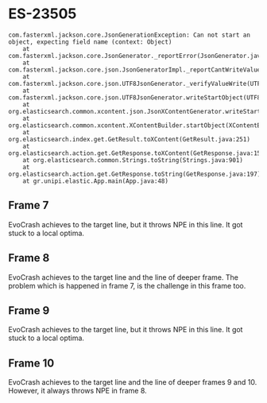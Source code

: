 # ES-23505

```
com.fasterxml.jackson.core.JsonGenerationException: Can not start an object, expecting field name (context: Object)
	at com.fasterxml.jackson.core.JsonGenerator._reportError(JsonGenerator.java:1897)
	at com.fasterxml.jackson.core.json.JsonGeneratorImpl._reportCantWriteValueExpectName(JsonGeneratorImpl.java:244)
	at com.fasterxml.jackson.core.json.UTF8JsonGenerator._verifyValueWrite(UTF8JsonGenerator.java:1027)
	at com.fasterxml.jackson.core.json.UTF8JsonGenerator.writeStartObject(UTF8JsonGenerator.java:313)
	at org.elasticsearch.common.xcontent.json.JsonXContentGenerator.writeStartObject(JsonXContentGenerator.java:161)
	at org.elasticsearch.common.xcontent.XContentBuilder.startObject(XContentBuilder.java:217)
	at org.elasticsearch.index.get.GetResult.toXContent(GetResult.java:251)
	at org.elasticsearch.action.get.GetResponse.toXContent(GetResponse.java:158)
	at org.elasticsearch.common.Strings.toString(Strings.java:901)
	at org.elasticsearch.action.get.GetResponse.toString(GetResponse.java:197)
	at gr.unipi.elastic.App.main(App.java:48)
```

## Frame 7
EvoCrash achieves to the target line, but it throws NPE in this line. It got stuck to a local optima.

## Frame 8
EvoCrash achieves to the target line and the line of deeper frame. The problem which is happened in frame 7, is the challenge in this frame too.

## Frame 9
EvoCrash achieves to the target line, but it throws NPE in this line. It got stuck to a local optima.

## Frame 10
EvoCrash achieves to the target line and the line of deeper frames 9 and 10. However, it always throws NPE in frame 8.

